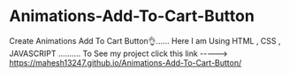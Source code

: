 # Animations-Add-To-Cart-Button
Create Animations Add To Cart Button👌......
Here I am Using HTML , CSS , JAVASCRIPT ..........
To See my project click this link -----> https://mahesh13247.github.io/Animations-Add-To-Cart-Button/
